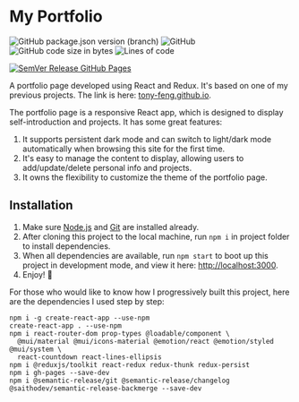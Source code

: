 # My Portfolio

![GitHub package.json version (branch)](https://img.shields.io/github/package-json/v/tony-feng/tony-feng.github.io/main)
![GitHub](https://img.shields.io/github/license/tony-feng/tony-feng.github.io)
![GitHub code size in bytes](https://img.shields.io/github/languages/code-size/tony-feng/tony-feng.github.io)
![Lines of code](https://img.shields.io/tokei/lines/github/tony-feng/tony-feng.github.io)

[![SemVer Release GitHub Pages](https://github.com/Tony-Feng/tony-feng.github.io/actions/workflows/semver-release-github-pages.yaml/badge.svg?branch=main)](https://github.com/Tony-Feng/tony-feng.github.io/actions/workflows/semver-release-github-pages.yaml)

A portfolio page developed using React and Redux. It's based on one of my previous projects.
The link is here: [tony-feng.github.io](http://tony-feng.github.io/).

The portfolio page is a responsive React app, which is designed to display self-introduction and projects.
It has some great features:
1. It supports persistent dark mode and can switch to light/dark mode automatically when browsing this site for the first time.
2. It's easy to manage the content to display, allowing users to add/update/delete personal info and projects.
3. It owns the flexibility to customize the theme of the portfolio page.

## Installation

1. Make sure [Node.js](https://nodejs.org/en/) and [Git](https://git-scm.com/) are installed already.
2. After cloning this project to the local machine, run `npm i` in project folder to install dependencies.
3. When all dependencies are available, run `npm start` to boot up this project in development mode, and view it here: [http://localhost:3000](http://localhost:3000).
4. Enjoy! :rocket:

For those who would like to know how I progressively built this project, here are the dependencies I used step by step:
```
npm i -g create-react-app --use-npm
create-react-app . --use-npm
npm i react-router-dom prop-types @loadable/component \
  @mui/material @mui/icons-material @emotion/react @emotion/styled @mui/system \
  react-countdown react-lines-ellipsis
npm i @reduxjs/toolkit react-redux redux-thunk redux-persist
npm i gh-pages --save-dev
npm i @semantic-release/git @semantic-release/changelog @saithodev/semantic-release-backmerge --save-dev
```

